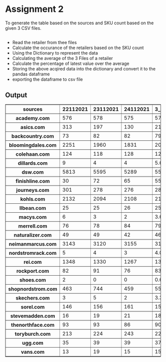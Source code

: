 # Assignment 2
To generate the table based on the sources and SKU count based on the given 3 CSV files.

 
##
 - Read the retailer from thee files
 - Calculate the occurance of the retailers based on the SKU count
 - Using the Dictionary to represent the data
 - Calculating the average of the 3 Files of a retailer
 - Calculate the percentage of latest value over the average 
 - Storing the above acqired data into the dictionary and convert it to the pandas dataframe
 - exporting the dataframe to csv file 

## Output

<div>
<style scoped>
    .dataframe tbody tr th:only-of-type {
        vertical-align: middle;
    }

    .dataframe tbody tr th {
        vertical-align: top;
    }
</style>
<table border="1" class="dataframe">
  <tbody>
    <tr>
      <th>sources</th>
      <th>22112021</th>
      <th>23112021</th>
      <th>24112021</th>
      <th>3_day_average</th>
      <th>24112021</th>
      <th>24th_value_as_a_percentage_of_the_3_day_average</th>
    </tr>
    <tr>
      <th>academy.com</th>
      <td>576</td>
      <td>578</td>
      <td>575</td>
      <td>576.33</td>
      <td>575</td>
      <td>99.77</td>
    </tr>
    <tr>
      <th>asics.com</th>
      <td>313</td>
      <td>197</td>
      <td>130</td>
      <td>213.33</td>
      <td>130</td>
      <td>60.94</td>
    </tr>
    <tr>
      <th>backcountry.com</th>
      <td>73</td>
      <td>82</td>
      <td>82</td>
      <td>79.0</td>
      <td>82</td>
      <td>103.8</td>
    </tr>
    <tr>
      <th>bloomingdales.com</th>
      <td>2251</td>
      <td>1960</td>
      <td>1831</td>
      <td>2014.0</td>
      <td>1831</td>
      <td>90.91</td>
    </tr>
    <tr>
      <th>colehaan.com</th>
      <td>124</td>
      <td>118</td>
      <td>128</td>
      <td>123.33</td>
      <td>128</td>
      <td>103.79</td>
    </tr>
    <tr>
      <th>dillards.com</th>
      <td>9</td>
      <td>4</td>
      <td>4</td>
      <td>5.67</td>
      <td>4</td>
      <td>70.55</td>
    </tr>
    <tr>
      <th>dsw.com</th>
      <td>5813</td>
      <td>5595</td>
      <td>5289</td>
      <td>5565.67</td>
      <td>5289</td>
      <td>95.03</td>
    </tr>
    <tr>
      <th>finishline.com</th>
      <td>30</td>
      <td>72</td>
      <td>65</td>
      <td>55.67</td>
      <td>65</td>
      <td>116.76</td>
    </tr>
    <tr>
      <th>journeys.com</th>
      <td>301</td>
      <td>278</td>
      <td>276</td>
      <td>285.0</td>
      <td>276</td>
      <td>96.84</td>
    </tr>
    <tr>
      <th>kohls.com</th>
      <td>2132</td>
      <td>2094</td>
      <td>2108</td>
      <td>2111.33</td>
      <td>2108</td>
      <td>99.84</td>
    </tr>
    <tr>
      <th>llbean.com</th>
      <td>25</td>
      <td>25</td>
      <td>26</td>
      <td>25.33</td>
      <td>26</td>
      <td>102.65</td>
    </tr>
    <tr>
      <th>macys.com</th>
      <td>6</td>
      <td>3</td>
      <td>2</td>
      <td>3.67</td>
      <td>2</td>
      <td>54.5</td>
    </tr>
    <tr>
      <th>merrell.com</th>
      <td>76</td>
      <td>78</td>
      <td>84</td>
      <td>79.33</td>
      <td>84</td>
      <td>105.89</td>
    </tr>
    <tr>
      <th>naturalizer.com</th>
      <td>49</td>
      <td>49</td>
      <td>42</td>
      <td>46.67</td>
      <td>42</td>
      <td>89.99</td>
    </tr>
    <tr>
      <th>neimanmarcus.com</th>
      <td>3143</td>
      <td>3120</td>
      <td>3155</td>
      <td>3139.33</td>
      <td>3155</td>
      <td>100.5</td>
    </tr>
    <tr>
      <th>nordstromrack.com</th>
      <td>5</td>
      <td>4</td>
      <td>3</td>
      <td>4.0</td>
      <td>3</td>
      <td>75.0</td>
    </tr>
    <tr>
      <th>rei.com</th>
      <td>1348</td>
      <td>1330</td>
      <td>1267</td>
      <td>1315.0</td>
      <td>1267</td>
      <td>96.35</td>
    </tr>
    <tr>
      <th>rockport.com</th>
      <td>82</td>
      <td>91</td>
      <td>76</td>
      <td>83.0</td>
      <td>76</td>
      <td>91.57</td>
    </tr>
    <tr>
      <th>shoes.com</th>
      <td>2</td>
      <td>0</td>
      <td>0</td>
      <td>0.67</td>
      <td>0</td>
      <td>0.0</td>
    </tr>
    <tr>
      <th>shopnordstrom.com</th>
      <td>463</td>
      <td>744</td>
      <td>459</td>
      <td>555.33</td>
      <td>459</td>
      <td>82.65</td>
    </tr>
    <tr>
      <th>skechers.com</th>
      <td>3</td>
      <td>5</td>
      <td>2</td>
      <td>3.33</td>
      <td>2</td>
      <td>60.06</td>
    </tr>
    <tr>
      <th>sorel.com</th>
      <td>146</td>
      <td>156</td>
      <td>161</td>
      <td>154.33</td>
      <td>161</td>
      <td>104.32</td>
    </tr>
    <tr>
      <th>stevemadden.com</th>
      <td>16</td>
      <td>19</td>
      <td>21</td>
      <td>18.67</td>
      <td>21</td>
      <td>112.48</td>
    </tr>
    <tr>
      <th>thenorthface.com</th>
      <td>93</td>
      <td>93</td>
      <td>86</td>
      <td>90.67</td>
      <td>86</td>
      <td>94.85</td>
    </tr>
    <tr>
      <th>toryburch.com</th>
      <td>213</td>
      <td>224</td>
      <td>243</td>
      <td>226.67</td>
      <td>243</td>
      <td>107.2</td>
    </tr>
    <tr>
      <th>ugg.com</th>
      <td>35</td>
      <td>39</td>
      <td>39</td>
      <td>37.67</td>
      <td>39</td>
      <td>103.53</td>
    </tr>
    <tr>
      <th>vans.com</th>
      <td>13</td>
      <td>19</td>
      <td>15</td>
      <td>15.67</td>
      <td>15</td>
      <td>95.72</td>
    </tr>
  </tbody>
</table>
</div>
